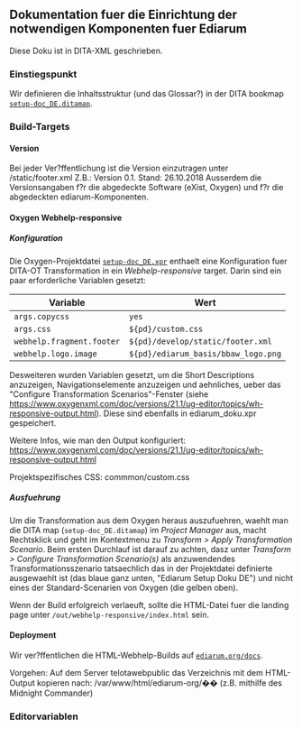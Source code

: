 ## Dokumentation fuer die Einrichtung der notwendigen Komponenten fuer Ediarum

Diese Doku ist in DITA-XML geschrieben.

### Einstiegspunkt

Wir definieren die Inhaltsstruktur (und das Glossar?) in der DITA bookmap [`setup-doc_DE.ditamap`](setup.ditamap).

### Build-Targets

#### Version

Bei jeder Ver?ffentlichung ist die Version einzutragen unter /static/footer.xml
Z.B.: Version 0.1. Stand: 26.10.2018
Ausserdem die Versionsangaben f?r die abgedeckte Software (eXist, Oxygen) und f?r die abgedeckten ediarum-Komponenten.

#### Oxygen Webhelp-responsive

##### Konfiguration

Die Oxygen-Projektdatei [`setup-doc_DE.xpr`](../setup-doc_DE.xpr) enthaelt eine Konfiguration fuer DITA-OT Transformation in ein *Webhelp-responsive* target.
Darin sind ein paar erforderliche Variablen gesetzt:

| Variable | Wert |
|----------|------|
| `args.copycss` | `yes` |
| `args.css` | `${pd}/custom.css` |
| `webhelp.fragment.footer` | `${pd}/develop/static/footer.xml` |
| `webhelp.logo.image` | `${pd}/ediarum_basis/bbaw_logo.png` |

Desweiteren wurden Variablen gesetzt, um die Short Descriptions anzuzeigen, Navigationselemente anzuzeigen und aehnliches, ueber das "Configure Transformation Scenarios"-Fenster (siehe https://www.oxygenxml.com/doc/versions/21.1/ug-editor/topics/wh-responsive-output.html). Diese sind ebenfalls in ediarum_doku.xpr gespeichert.

Weitere Infos, wie man den Output konfiguriert: https://www.oxygenxml.com/doc/versions/21.1/ug-editor/topics/wh-responsive-output.html

Projektspezifisches CSS: commmon/custom.css

##### Ausfuehrung

Um die Transformation aus dem Oxygen heraus auszufuehren, waehlt man die DITA map (`setup-doc_DE.ditamap`) im *Project Manager* aus, macht Rechtsklick und geht im Kontextmenu zu *Transform > Apply Transformation Scenario*.
Beim ersten Durchlauf ist darauf zu achten, dasz unter *Transform > Configure Transformation Scenario(s)* als anzuwendendes Transformationsszenario tatsaechlich das in der Projektdatei definierte ausgewaehlt ist (das blaue ganz unten, "Ediarum Setup Doku DE") und nicht eines der Standard-Scenarien von Oxygen (die gelben oben).

Wenn der Build erfolgreich verlaeuft, sollte die HTML-Datei fuer die landing page unter `/out/webhelp-responsive/index.html` sein.


#### Deployment

Wir ver?ffentlichen die HTML-Webhelp-Builds auf [`ediarum.org/docs`](http://ediarum.org/docs).

Vorgehen:
Auf dem Server telotawebpublic das Verzeichnis mit dem HTML-Output kopieren nach: /var/www/html/ediarum-org/�� (z.B. mithilfe des Midnight Commander)

### Editorvariablen


<!--- vim: set ts=2 sw=2 tw=100 noet ft=markdown : -->
